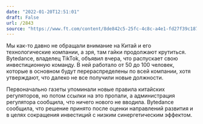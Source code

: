 ```yaml
---
date: "2022-01-20T12:51:01"
draft: False
url: /2843
source: "https://www.ft.com/content/8de842c5-25fc-4c8c-a4e1-fd27f39c187e?desktop=true&segmentId=7c8f09b9-9b61-4fbb-9430-9208a9e233c8#myft:notification:daily-email:content"
---
```


Мы как-то давно не обращали внимание на Китай и его технологические компании, а зря, там гайки продолжают крутиться. Bytedance, владелец TikTok, объявил вчера, что распускает свою инвестиционную команду. В ней работало от 50 до 100 человек, которые в основном будут перераспределены по всей компании, хотя утверждают, что далеко не все получили новые должности.

Первоначально газеты упоминали новые правила китайских регуляторов, но потом ссылки на это пропали, а администрация регулятора сообщила, что ничего нового не вводила. Bytedance сообщила, что решение принято после оценки направлений развития и в целях сокращения инвестиций с низким синергетическим эффектом.
